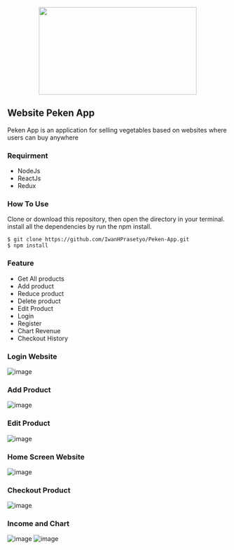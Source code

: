<p align="center">
  <img width="360" height="200" src="https://www.techaltum.com/img/react-js.jpg">
</p>

## Website Peken App

Peken App is an application for selling vegetables based on websites where users can buy anywhere

### Requirment

* NodeJs
* ReactJs
* Redux

### How To Use

Clone or download this repository, then open the directory in your terminal. install all the dependencies by run the npm install.

```
$ git clone https://github.com/IwanHPrasetyo/Peken-App.git
$ npm install
```

### Feature

* Get All products
* Add product
* Reduce product
* Delete product
* Edit Product
* Login
* Register
* Chart Revenue
* Checkout History

### Login Website

![image](https://user-images.githubusercontent.com/55027286/67617953-c9305b00-f812-11e9-9928-1624bbe42328.png)

### Add Product

![image](https://user-images.githubusercontent.com/55027286/67618175-034f2c00-f816-11e9-92ae-092448cfd4a9.png)

### Edit Product

![image](https://user-images.githubusercontent.com/55027286/67618196-55904d00-f816-11e9-8a65-af62a18a46ec.png)

### Home Screen Website

![image](https://user-images.githubusercontent.com/55027286/67617989-2c21f200-f813-11e9-9dab-56fb18ad6b1a.png)

### Checkout Product

![image](https://user-images.githubusercontent.com/55027286/67618017-74d9ab00-f813-11e9-96bd-dd44eefd8a48.png)

### Income and Chart

![image](https://user-images.githubusercontent.com/55027286/67618128-32b16900-f815-11e9-8664-8b7cf65c8381.png)
![image](https://user-images.githubusercontent.com/55027286/67618146-773d0480-f815-11e9-82a0-ccb2c97d0d7c.png)
